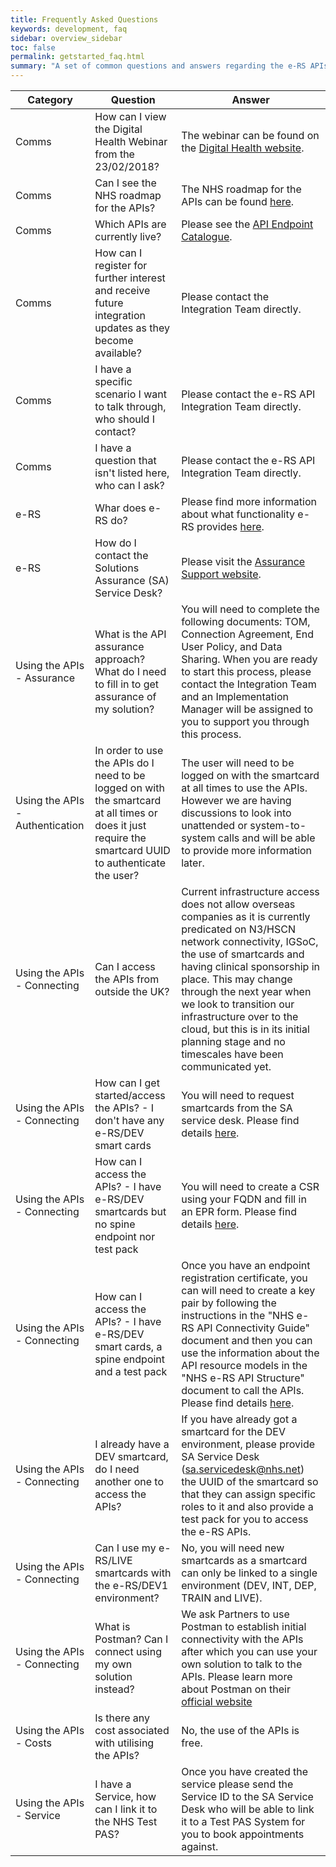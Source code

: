 ```yaml
---
title: Frequently Asked Questions
keywords: development, faq
sidebar: overview_sidebar
toc: false
permalink: getstarted_faq.html
summary: "A set of common questions and answers regarding the e-RS APIs"
---
```


| Category | Question | Answer |
| -------- | -------- | ------ |
| Comms | How can I view the Digital Health Webinar from the 23/02/2018? | The webinar can be found on the [Digital Health website](https://www.digitalhealth.net/events/webinar-nhs-e-referral-service-interoperability-api-integration-update/). |
| Comms | Can I see the NHS roadmap for the APIs? | The NHS roadmap for the APIs can be found [here](https://digital.nhs.uk/e-Referral-Service/Future-Service). |
| Comms | Which APIs are currently live? | Please see the [API Endpoint Catalogue](explore_endpoint_catalogue.html). |
| Comms | How can I register for further interest and receive future integration updates as they become available? | Please contact the Integration Team directly. |
| Comms | I have a specific scenario I want to talk through, who should I contact? | Please contact the e-RS API Integration Team directly. |
| Comms | I have a question that isn't listed here, who can I ask? | Please contact the e-RS API Integration Team directly. |
| e-RS | Whar does e-RS do? | Please find more information about what functionality e-RS provides [here](https://digital.nhs.uk/e-Referral-Service). |
| e-RS | How do I contact the Solutions Assurance (SA) Service Desk? | Please visit the [Assurance Support website](http://www.assurancesupport.digital.nhs.uk/). |
| Using&nbsp;the&nbsp;APIs - Assurance | What is the API assurance approach? What do I need to fill in to get assurance of my solution? | You will need to complete the following documents: TOM, Connection Agreement, End User Policy, and Data Sharing. When you are ready to start this process, please contact the Integration Team and an Implementation Manager will be assigned to you to support you through this process. |
| Using&nbsp;the&nbsp;APIs - Authentication | In order to use the APIs do I need to be logged on with the smartcard at all times or does it just require the smartcard UUID to authenticate the user? | The user will need to be logged on with the smartcard at all times to use the APIs. However we are having discussions to look into unattended or system-to-system calls and will be able to provide more information later. |
| Using&nbsp;the&nbsp;APIs - Connecting | Can I access the APIs from outside the UK? | Current infrastructure access does not allow overseas companies as it is currently predicated on N3/HSCN network connectivity, IGSoC, the use of smartcards and having clinical sponsorship in place. This may change through the next year when we look to transition our infrastructure over to the cloud, but this is in its initial planning stage and no timescales have been communicated yet. |
| Using&nbsp;the&nbsp;APIs - Connecting | How can I get started/access the APIs? - I don't have any e-RS/DEV smart cards | You will need to request smartcards from the SA service desk. Please find details [here](getstarted_get_connected.html). |
| Using&nbsp;the&nbsp;APIs - Connecting | How can I access the APIs? - I have e-RS/DEV smartcards but no spine endpoint nor test pack | You will need to create a CSR using your FQDN and fill in an EPR form. Please find details [here](getstarted_get_connected.html). |
| Using&nbsp;the&nbsp;APIs - Connecting | How can I access the APIs? - I have e-RS/DEV smart cards, a spine endpoint and a test pack | Once you have an endpoint registration certificate, you can will need to create a key pair by following the instructions in the "NHS e-RS API Connectivity Guide" document and then you can use the information about the API resource models in the "NHS e-RS API Structure" document to call the APIs. Please find details [here](getstarted_get_connected.html). |
| Using&nbsp;the&nbsp;APIs - Connecting | I already have a DEV smartcard, do I need another one to access the APIs? | If you have already got a smartcard for the DEV environment, please provide SA Service Desk (sa.servicedesk@nhs.net) the UUID of the smartcard so that they can assign specific roles to it and also provide a test pack for you to access the e-RS APIs. |
| Using&nbsp;the&nbsp;APIs - Connecting | Can I use my e-RS/LIVE smartcards with the e-RS/DEV1 environment? | No, you will need new smartcards as a smartcard can only be linked to a single environment (DEV, INT, DEP, TRAIN and LIVE). |
| Using&nbsp;the&nbsp;APIs - Connecting | What is Postman? Can I connect using my own solution instead? | We ask Partners to use Postman to establish initial connectivity with the APIs after which you can use your own solution to talk to the APIs. Please learn more about Postman on their [official website](https://www.getpostman.com) |
| Using&nbsp;the&nbsp;APIs - Costs | Is there any cost associated with utilising the APIs? | No, the use of the APIs is free. |
| Using&nbsp;the&nbsp;APIs - Service | I have a Service, how can I link it to the NHS Test PAS? | Once you have created the service please send the Service ID to the SA Service Desk who will be able to link it to a Test PAS System for you to book appointments against. |
